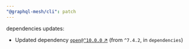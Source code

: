 ```yaml
---
"@graphql-mesh/cli": patch
---
```

dependencies updates:
  - Updated dependency [`open@^10.0.0` ↗︎](https://www.npmjs.com/package/open/v/10.0.0) (from `^7.4.2`, in `dependencies`)
